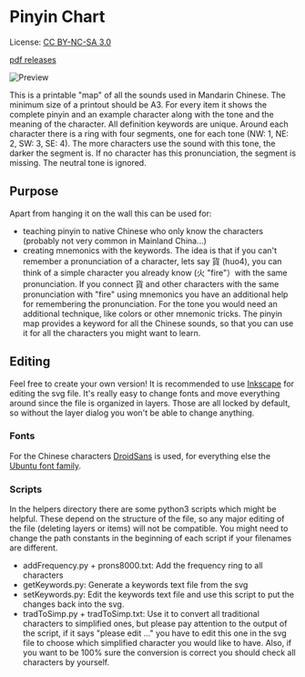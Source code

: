 # Pinyin Chart

License: [CC BY-NC-SA 3.0](http://creativecommons.org/licenses/by-nc-sa/3.0/)

[pdf releases](https://github.com/jiong3/pinyinChart/releases)

![Preview](https://github.com/jiong3/pinyinChart/releases/download/v1.0/traditional.png)

This is a printable "map" of all the sounds used in Mandarin Chinese. The minimum size of a printout should be A3. For every item it shows the complete pinyin and an example character along with the tone and the meaning of the character. All definition keywords are unique. Around each character there is a ring with four segments, one for each tone (NW: 1, NE: 2, SW: 3, SE: 4). The more characters use the sound with this tone, the darker the segment is. If no character has this pronunciation, the segment is missing. The neutral tone is ignored.

## Purpose

Apart from hanging it on the wall this can be used for:
-  teaching pinyin to native Chinese who only know the characters (probably not very common in Mainland China...)
-  creating mnemonics with the keywords. The idea is that if you can't remember a pronunciation of a character, lets say 貨 (huo4), you can think of a simple character you already know (火 "fire"）with the same pronunciation. If you connect 貨 and other characters with the same pronunciation with "fire" using mnemonics you have an additional help for remembering the pronunciation. For the tone you would need an additional technique, like colors or other mnemonic tricks. The pinyin map provides a keyword for all the Chinese sounds, so that you can use it for all the characters you might want to learn.

## Editing

Feel free to create your own version! It is recommended to use [Inkscape](http://www.inkscape.org) for editing the svg file.
It's really easy to change fonts and move everything around since the file is organized in layers. Those are all locked by default, so without the layer dialog you won't be able to change anything.

### Fonts
For the Chinese characters [DroidSans](https://github.com/android/platform_frameworks_base/blob/master/data/fonts/DroidSansFallbackFull.ttf?raw=true) is used, for everything else the [Ubuntu font family](http://font.ubuntu.com/).

### Scripts
In the helpers directory there are some python3 scripts which might be helpful. These depend on the structure of the file, so any major editing of the file (deleting layers or items) will not be compatible. You might need to change the path constants in the beginning of each script if your filenames are different.

- addFrequency.py + prons8000.txt: Add the frequency ring to all characters
- getKeywords.py: Generate a keywords text file from the svg
- setKeywords.py: Edit the keywords text file and use this script to put the changes back into the svg.
- tradToSimp.py + tradToSimp.txt: Use it to convert all traditional characters to simplified ones, but please pay attention to the output of the script, if it says "please edit ..." you have to edit this one in the svg file to choose which simplified character you would like to have. Also, if you want to be 100% sure the conversion is correct you should check all characters by yourself.
